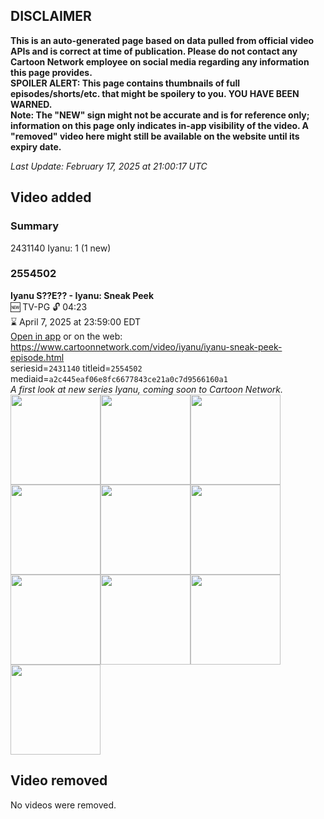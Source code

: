 ## DISCLAIMER
**This is an auto-generated page based on data pulled from official video APIs and is correct at time of publication. Please do not contact any Cartoon Network employee on social media regarding any information this page provides.**  
**SPOILER ALERT: This page contains thumbnails of full episodes/shorts/etc. that might be spoilery to you. YOU HAVE BEEN WARNED.**  
**Note: The "NEW" sign might not be accurate and is for reference only; information on this page only indicates in-app visibility of the video. A "removed" video here might still be available on the website until its expiry date.**  

_Last Update: February 17, 2025 at 21:00:17 UTC_
## Video added
### Summary
2431140 Iyanu: 1 (1 new)  
### 2554502
**Iyanu S??E?? - Iyanu: Sneak Peek**  
🆕 TV-PG 🔓 04:23  
⌛ April 7, 2025 at 23:59:00 EDT  
[Open in app](https://cnvideo.sercomkc.org/redirector.html?type=cnapp&seriesid=10000000000&titleid=2554502&mediaid=a2c445eaf06e8fc6677843ce21a0c7d9566160a1) or on the web: https://www.cartoonnetwork.com/video/iyanu/iyanu-sneak-peek-episode.html  
seriesid=`2431140` titleid=`2554502` mediaid=`a2c445eaf06e8fc6677843ce21a0c7d9566160a1`  
_A first look at new series Iyanu, coming soon to Cartoon Network._  
<a href="https://s3.amazonaws.com/cartoonorchestrator/2554502_001_1280x720.jpg"><img src="https://s3.amazonaws.com/cartoonorchestrator/2554502_001_640x360.jpg" height="144px" /></a><a href="https://s3.amazonaws.com/cartoonorchestrator/2554502_002_1280x720.jpg"><img src="https://s3.amazonaws.com/cartoonorchestrator/2554502_002_640x360.jpg" height="144px" /></a><a href="https://s3.amazonaws.com/cartoonorchestrator/2554502_003_1280x720.jpg"><img src="https://s3.amazonaws.com/cartoonorchestrator/2554502_003_640x360.jpg" height="144px" /></a><a href="https://s3.amazonaws.com/cartoonorchestrator/2554502_004_1280x720.jpg"><img src="https://s3.amazonaws.com/cartoonorchestrator/2554502_004_640x360.jpg" height="144px" /></a><a href="https://s3.amazonaws.com/cartoonorchestrator/2554502_005_1280x720.jpg"><img src="https://s3.amazonaws.com/cartoonorchestrator/2554502_005_640x360.jpg" height="144px" /></a><a href="https://s3.amazonaws.com/cartoonorchestrator/2554502_006_1280x720.jpg"><img src="https://s3.amazonaws.com/cartoonorchestrator/2554502_006_640x360.jpg" height="144px" /></a><a href="https://s3.amazonaws.com/cartoonorchestrator/2554502_007_1280x720.jpg"><img src="https://s3.amazonaws.com/cartoonorchestrator/2554502_007_640x360.jpg" height="144px" /></a><a href="https://s3.amazonaws.com/cartoonorchestrator/2554502_008_1280x720.jpg"><img src="https://s3.amazonaws.com/cartoonorchestrator/2554502_008_640x360.jpg" height="144px" /></a><a href="https://s3.amazonaws.com/cartoonorchestrator/2554502_009_1280x720.jpg"><img src="https://s3.amazonaws.com/cartoonorchestrator/2554502_009_640x360.jpg" height="144px" /></a><a href="https://s3.amazonaws.com/cartoonorchestrator/2554502_010_1280x720.jpg"><img src="https://s3.amazonaws.com/cartoonorchestrator/2554502_010_640x360.jpg" height="144px" /></a>
## Video removed
No videos were removed.  
